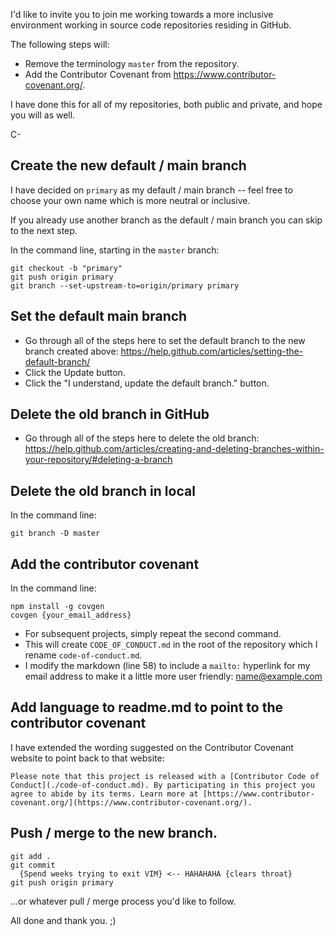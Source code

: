 I'd like to invite you to join me working towards a more inclusive environment working in source code repositories residing in GitHub.

The following steps will:

* Remove the terminology `master` from the repository.
* Add the Contributor Covenant from https://www.contributor-covenant.org/.

I have done this for all of my repositories, both public and private, and hope you will as well.

C-

## Create the new default / main branch

I have decided on `primary` as my default / main branch -- feel free to choose your own name which is more neutral or inclusive.

If you already use another branch as the default / main branch you can skip to the next step.

In the command line, starting in the `master` branch:

```shell
git checkout -b "primary"
git push origin primary
git branch --set-upstream-to=origin/primary primary
```

## Set the default main branch

* Go through all of the steps here to set the default branch to the new branch created above: https://help.github.com/articles/setting-the-default-branch/
* Click the Update button.
* Click the "I understand, update the default branch." button.

## Delete the old branch in GitHub

* Go through all of the steps here to delete the old branch: https://help.github.com/articles/creating-and-deleting-branches-within-your-repository/#deleting-a-branch

## Delete the old branch in local

In the command line:

```shell
git branch -D master
```

## Add the contributor covenant

In the command line:

```shell
npm install -g covgen
covgen {your_email_address}
```

* For subsequent projects, simply repeat the second command.
* This will create `CODE_OF_CONDUCT.md` in the root of the repository which I rename `code-of-conduct.md`.
* I modify the markdown (line 58) to include a `mailto:` hyperlink for my email address to make it a little more user friendly: [name@example.com](mailto:name@example.com)

## Add language to readme.md to point to the contributor covenant

I have extended the wording suggested on the Contributor Covenant website to point back to that website:

```
Please note that this project is released with a [Contributor Code of Conduct](./code-of-conduct.md). By participating in this project you agree to abide by its terms. Learn more at [https://www.contributor-covenant.org/](https://www.contributor-covenant.org/).
```

## Push / merge to the new branch.

```shell
git add .
git commit
  {Spend weeks trying to exit VIM} <-- HAHAHAHA {clears throat}
git push origin primary
```

...or whatever pull / merge process you'd like to follow.

All done and thank you. ;)
